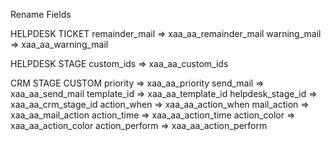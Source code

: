 Rename Fields 

HELPDESK TICKET
remainder_mail  => xaa_aa_remainder_mail
warning_mail    => xaa_aa_warning_mail

HELPDESK STAGE
custom_ids      => xaa_aa_custom_ids

CRM STAGE CUSTOM
priority         => xaa_aa_priority
send_mail        => xaa_aa_send_mail
template_id      => xaa_aa_template_id
helpdesk_stage_id     => xaa_aa_crm_stage_id
action_when      => xaa_aa_action_when
mail_action      => xaa_aa_mail_action
action_time      => xaa_aa_action_time
action_color     => xaa_aa_action_color
action_perform   => xaa_aa_action_perform
 
